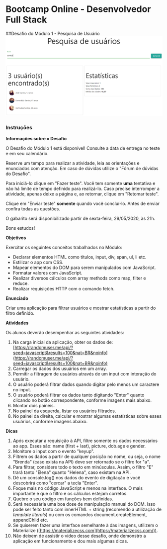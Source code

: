 # Bootcamp Online - Desenvolvedor Full Stack
##Desafio do Módulo 1 - Pesquisa de Usuário
![Resultado esperado](./img/d2.png)

### Instruções

**Informações sobre o Desafio**

O Desafio do Módulo 1 está disponível! Consulte a data de entrega no teste e em seu calendário.

Reserve um tempo para realizar a atividade, leia as orientações e enunciados com atenção. Em caso de dúvidas utilize o "Fórum de dúvidas do Desafio".

Para iniciá-lo clique em "Fazer teste". Você tem somente **uma** tentativa e não há limite de tempo definido para realizá-lo. Caso precise interromper a atividade, apenas deixe a página e, ao retornar, clique em "Retomar teste".

Clique em "Enviar teste" **somente** quando você concluí-lo. Antes de enviar confira todas as questões.

O gabarito será disponibilizado partir de sexta-feira, 29/05/2020, às 21h.

Bons estudos!

**Objetivos**

Exercitar os seguintes conceitos trabalhados no Módulo:

-   Declarar elementos HTML como títulos, input, div, span, ul, li etc.
-   Estilizar o app com CSS.
-   Mapear elementos do DOM para serem manipulados com JavaScript.
-   Formatar valores com JavaScript.
-   Realizar diversos cálculos com array methods como map, filter e reduce.
-   Realizar requisições HTTP com o comando fetch.

**Enunciado**

Criar uma aplicação para filtrar usuários e mostrar estatísticas a partir do filtro definido.

**Atividades**

Os alunos deverão desempenhar as seguintes atividades:

1.  Na carga inicial da aplicação, obter os dados de:  [https://randomuser.me/api/?seed=javascript&results=100&nat=BR&noinfo](https://randomuser.me/api/?seed=javascript&results=100&nat=BR&noinfo)
2.  Carregar os dados dos usuários em um array.
3.  Permitir a filtragem de usuários através de um input com interação do usuário.
4.  O usuário poderá filtrar dados quando digitar pelo menos um caractere no input.
5.  O usuário poderá filtrar os dados tanto digitando "Enter" quanto clicando no botão correspondente, conforme imagens mais abaixo.
6.  Montar dois painéis.
7.  No painel da esquerda, listar os usuários filtrados.
8.  No painel da direita, calcular e mostrar algumas estatísticas sobre esses usuários, conforme imagens abaixo.

**Dicas**

1.  Após executar a requisição à API, filtre somente os dados necessários ao app. Esses são: name (first + last), picture, dob.age e gender.
2.  Monitore o input com o evento "keyup".
3.  Filtrem os dados a partir de qualquer posição no nome, ou seja, o nome "Brenda" (caso exista na API) deve ser retornado se o filtro for "a".
4.  Para filtrar, considere todo o texto em minúsculas. Assim, o filtro "E" trará tanto "Elena" quanto "Helena", caso existam na API.
5.  Dê um console.log() nos dados do evento de digitação e você descobrirá como "cercar" a tecla "Enter".
6.  Foque mais no código JavaScript e menos na interface. O mais importante é que o filtro e os cálculos estejam corretos.
7.  Quebre o seu código em funções bem definidas.
8.  Será necessária uma boa dose de manipulação manual do DOM. Isso pode ser feito tanto com innerHTML + string (recomendo a utilização de  _template literals_) ou com os comandos document.createElement, appendChild etc.
9.  Se quiserem fazer uma interface semelhante à das imagens, utilizem o Materialize ([https://materializecss.com](https://materializecss.com/)).
10.  Não deixem de assistir o vídeo desse desafio, onde demonstro a aplicação em funcionamento e dou mais algumas dicas.
